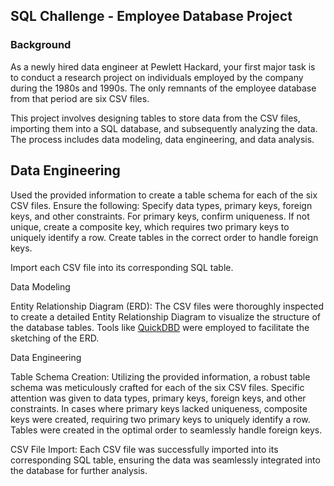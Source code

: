 ## SQL Challenge - Employee Database Project

### Background

As a newly hired data engineer at Pewlett Hackard, your first major task is to conduct a research project on individuals employed by the company during the 1980s and 1990s. The only remnants of the employee database from that period are six CSV files.

This project involves designing tables to store data from the CSV files, importing them into a SQL database, and subsequently analyzing the data. The process includes data modeling, data engineering, and data analysis.
        
## Data Engineering

Used the provided information to create a table schema for each of the six CSV files. Ensure the following:
        Specify data types, primary keys, foreign keys, and other constraints.
        For primary keys, confirm uniqueness. If not unique, create a composite key, which requires two primary keys to uniquely identify a row.
        Create tables in the correct order to handle foreign keys.

Import each CSV file into its corresponding SQL table.

Data Modeling

Entity Relationship Diagram (ERD):
        The CSV files were thoroughly inspected to create a detailed Entity Relationship Diagram to visualize the structure of the database tables.
        Tools like [QuickDBD]([QuickDBD.](https://www.quickdatabasediagrams.com/)) were employed to facilitate the sketching of the ERD.

Data Engineering

Table Schema Creation:
        Utilizing the provided information, a robust table schema was meticulously crafted for each of the six CSV files.
        Specific attention was given to data types, primary keys, foreign keys, and other constraints.
        In cases where primary keys lacked uniqueness, composite keys were created, requiring two primary keys to uniquely identify a row.
        Tables were created in the optimal order to seamlessly handle foreign keys.

CSV File Import:
        Each CSV file was successfully imported into its corresponding SQL table, ensuring the data was seamlessly integrated into the database for further analysis.
